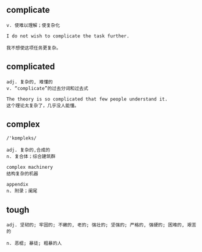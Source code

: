 ## complicate
```
v. 使难以理解；使复杂化

I do not wish to complicate the task further.

我不想使这项任务更复杂。
```

## complicated
```
adj. 复杂的, 难懂的
v. “complicate”的过去分词和过去式

The theory is so complicated that few people understand it.
这个理论太复杂了，几乎没人能懂。
```

## complex
```
/'kɒmpleks/

adj. 复杂的,合成的
n. 复合体；综合建筑群

complex machinery
结构复杂的机器

appendix
n. 附录；阑尾
```

## tough
```
adj. 坚韧的; 牢固的; 不嫩的, 老的; 强壮的; 坚强的; 严格的, 强硬的; 困难的, 艰苦的

n. 恶棍; 暴徒; 粗暴的人
```